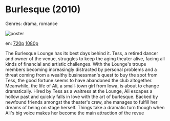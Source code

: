# Burlesque (2010)

Genres: drama, romance

![poster](http://image.tmdb.org/t/p/w500/j7AwTMAauPuwO8mixpU6SSPuPeZ.jpg)

en:
  [720p](magnet:?xt=urn:btih:EB2A2A0F06C7D1E37728CB4F11524EB7BC0BB6B6&tr=udp://glotorrents.pw:6969/announce&tr=udp://tracker.opentrackr.org:1337/announce&tr=udp://torrent.gresille.org:80/announce&tr=udp://tracker.openbittorrent.com:80&tr=udp://tracker.coppersurfer.tk:6969&tr=udp://tracker.leechers-paradise.org:6969&tr=udp://p4p.arenabg.ch:1337&tr=udp://tracker.internetwarriors.net:1337)
  [1080p](magnet:?xt=urn:btih:0282A9208A1D03394EDC48946F47B917B93A948F&tr=udp://glotorrents.pw:6969/announce&tr=udp://tracker.opentrackr.org:1337/announce&tr=udp://torrent.gresille.org:80/announce&tr=udp://tracker.openbittorrent.com:80&tr=udp://tracker.coppersurfer.tk:6969&tr=udp://tracker.leechers-paradise.org:6969&tr=udp://p4p.arenabg.ch:1337&tr=udp://tracker.internetwarriors.net:1337)
  


The Burlesque Lounge has its best days behind it. Tess, a retired dancer and owner of the venue, struggles to keep the aging theater alive, facing all kinds of financial and artistic challenges. With the Lounge's troupe members becoming increasingly distracted by personal problems and a threat coming from a wealthy businessman's quest to buy the spot from Tess, the good fortune seems to have abandoned the club altogether. Meanwhile, the life of Ali, a small-town girl from Iowa, is about to change dramatically. Hired by Tess as a waitress at the Lounge, Ali escapes a hollow past and quickly falls in love with the art of burlesque. Backed by newfound friends amongst the theater's crew, she manages to fulfill her dreams of being on stage herself. Things take a dramatic turn though when Ali's big voice makes her become the main attraction of the revue